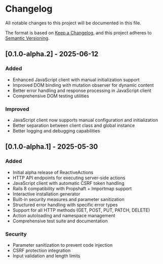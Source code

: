 # Changelog

All notable changes to this project will be documented in this file.

The format is based on [Keep a Changelog](https://keepachangelog.com/en/1.0.0/),
and this project adheres to [Semantic Versioning](https://semver.org/spec/v2.0.0.html).

## [0.1.0-alpha.2] - 2025-06-12

### Added
- Enhanced JavaScript client with manual initialization support
- Improved DOM binding with mutation observer for dynamic content
- Better error handling and response processing in JavaScript client
- Comprehensive DOM testing utilities

### Improved
- JavaScript client now supports manual configuration and initialization
- Better separation between client class and global instance
- Better logging and debugging capabilities

## [0.1.0-alpha.1] - 2025-05-30

### Added
- Initial alpha release of ReactiveActions
- HTTP API endpoints for executing server-side actions
- JavaScript client with automatic CSRF token handling
- Rails 8 compatibility with Propshaft + Importmap support
- Interactive installation generator
- Built-in security measures and parameter sanitization
- Structured error handling with specific error types
- Support for all HTTP methods (GET, POST, PUT, PATCH, DELETE)
- Action autoloading and namespace management
- Comprehensive test suite and documentation

### Security
- Parameter sanitization to prevent code injection
- CSRF protection integration
- Input validation and length limits